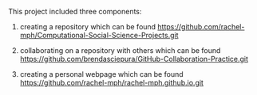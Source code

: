 This project included three components:
1. creating a repository which can be found 
https://github.com/rachel-mph/Computational-Social-Science-Projects.git
 
2. collaborating on a repository with others which can be found 
https://github.com/brendasciepura/GitHub-Collaboration-Practice.git
 
3. creating a personal webpage which can be found 
https://github.com/rachel-mph/rachel-mph.github.io.git
